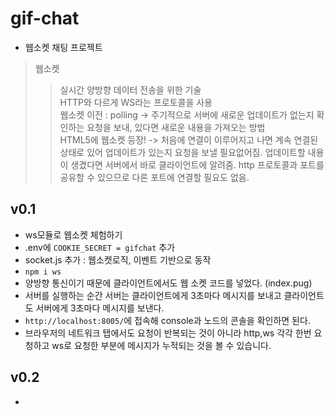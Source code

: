 # gif-chat
- 웹소켓 채팅 프로젝트

> 웹소켓
>> 실시간 양방향 데이터 전송을 위한 기술 <br>
>> HTTP와 다르게 WS라는 프로토콜을 사용 <br>
>> 웹소켓 이전 : polling -> 주기적으로 서버에 새로운 업데이트가 없는지 확인하는 요청을 보내, 있다면 새로운 내용을 가져오는 방법 <br>
>> HTML5에 웹소켓 등장! -> 처음에 연결이 이루어지고 나면 계속 연결된 상태로 있어 업데이트가 있는지 요청을 보낼 필요없어짐. 업데이트할 내용이 생겼다면 서버에서 바로 클라이언트에 알려줌. http 프로토콜과 포트를 공유할 수 있으므로 다른 포트에 연결할 필요도 없음.

## v0.1
- ws모듈로 웹소켓 체험하기
- .env에 `COOKIE_SECRET = gifchat` 추가
- socket.js 추가 : 웹소켓로직, 이벤트 기반으로 동작
- `npm i ws`
- 양방향 통신이기 때문에 클라이언트에서도 웹 소켓 코드를 넣었다. (index.pug)
- 서버를 실행하는 순간 서버는 클라이언트에게 3초마다 메시지를 보내고 클라이언트도 서버에게 3초마다 메시지를 보낸다.
- `http://localhost:8005/`에 접속해 console과 노드의 콘솔을 확인하면 된다.
- 브라우저의 네트워크 탭에서도 요청이 반복되는 것이 아니라 http,ws 각각 한번 요청하고 ws로 요청한 부분에 메시지가 누적되는 것을 볼 수 있습니다.

## v0.2
- 
